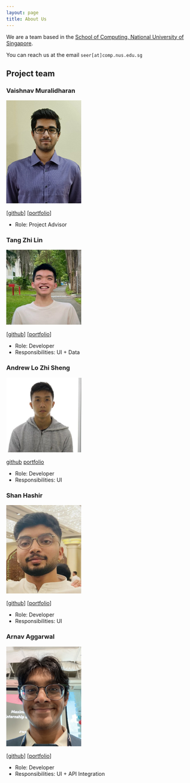 ```yaml
---
layout: page
title: About Us
---
```


We are a team based in the [School of Computing, National University of Singapore](http://www.comp.nus.edu.sg).

You can reach us at the email `seer[at]comp.nus.edu.sg`

## Project team

### Vaishnav Muralidharan

<img src="images/vshnv2001.png" width="200px">


[[github](https://github.com/Vshnv2001)]
[[portfolio](team/Vshnv2001.md)]

* Role: Project Advisor

### Tang Zhi Lin

<img src="images/tex-tang.png" width="200px">

[[github](http://github.com/Tex-Tang)]
[[portfolio](team/tex-tang.md)]

* Role: Developer
* Responsibilities: UI + Data

### Andrew Lo Zhi Sheng

<img src="images/wrewsama.png" width="200px">

[github](http://github.com/wrewsama) [portfolio](team/wrewsama.md)

* Role: Developer
* Responsibilities: UI

### Shan Hashir

<img src="images/sh4nh.png" width="200px">

[[github](http://github.com/sh4nH)]
[[portfolio](team/sh4nh.md)]

* Role: Developer
* Responsibilities: UI

### Arnav Aggarwal

<img src="images/arnav-ag.png" width="200px">

[[github](http://github.com/arnav-ag)]
[[portfolio](team/arnav-ag.md)]

* Role: Developer
* Responsibilities: UI + API Integration
